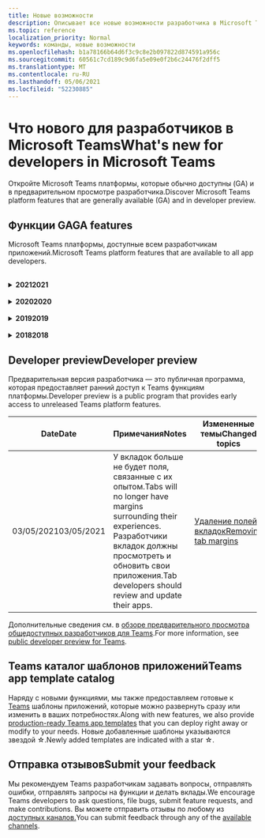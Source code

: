 ```yaml
---
title: Новые возможности
description: Описывает все новые возможности разработчика в Microsoft Teams
ms.topic: reference
localization_priority: Normal
keywords: команды, новые возможности
ms.openlocfilehash: b1a78166b64d6f3c9c8e2b097822d874591a956c
ms.sourcegitcommit: 60561c7cd189c9d6fa5e09e0f2b6c24476f2dff5
ms.translationtype: MT
ms.contentlocale: ru-RU
ms.lasthandoff: 05/06/2021
ms.locfileid: "52230885"
---
```

# <a name="whats-new-for-developers-in-microsoft-teams"></a><span data-ttu-id="d7671-104">Что нового для разработчиков в Microsoft Teams</span><span class="sxs-lookup"><span data-stu-id="d7671-104">What's new for developers in Microsoft Teams</span></span>

<span data-ttu-id="d7671-105">Откройте Microsoft Teams платформы, которые обычно доступны (GA) и в предварительном просмотре разработчика.</span><span class="sxs-lookup"><span data-stu-id="d7671-105">Discover Microsoft Teams platform features that are generally available (GA) and in developer preview.</span></span>

## <a name="ga-features"></a><span data-ttu-id="d7671-106">Функции GA</span><span class="sxs-lookup"><span data-stu-id="d7671-106">GA features</span></span>

<span data-ttu-id="d7671-107">Microsoft Teams платформы, доступные всем разработчикам приложений.</span><span class="sxs-lookup"><span data-stu-id="d7671-107">Microsoft Teams platform features that are available to all app developers.</span></span>

<br>

<details>

<summary><span data-ttu-id="d7671-108"><b>2021</b></span><span class="sxs-lookup"><span data-stu-id="d7671-108"><b>2021</b></span></span></summary>

| <span data-ttu-id="d7671-109">**Date**</span><span class="sxs-lookup"><span data-stu-id="d7671-109">**Date**</span></span> | <span data-ttu-id="d7671-110">**Примечания**</span><span class="sxs-lookup"><span data-stu-id="d7671-110">**Notes**</span></span> | <span data-ttu-id="d7671-111">**Измененные темы**</span><span class="sxs-lookup"><span data-stu-id="d7671-111">**Changed topics**</span></span> |
| -------- | --------- | ------------------ |
|<span data-ttu-id="d7671-112">04/30/2021</span><span class="sxs-lookup"><span data-stu-id="d7671-112">04/30/2021</span></span>|<span data-ttu-id="d7671-113">Новые рекомендации по публикации приложений в Teams магазине.</span><span class="sxs-lookup"><span data-stu-id="d7671-113">New guidance on how to publish apps to the Teams store.</span></span>|<span data-ttu-id="d7671-114">[Публикация приложения в Teams и](concepts/deploy-and-publish/appsource/publish.md)Teams для [хранения](concepts/deploy-and-publish/appsource/prepare/teams-store-validation-guidelines.md)</span><span class="sxs-lookup"><span data-stu-id="d7671-114">[Publish your app to the Teams store](concepts/deploy-and-publish/appsource/publish.md), [Teams store validation guidelines](concepts/deploy-and-publish/appsource/prepare/teams-store-validation-guidelines.md)</span></span> |
|<span data-ttu-id="d7671-115">04/29/2021</span><span class="sxs-lookup"><span data-stu-id="d7671-115">04/29/2021</span></span> | <span data-ttu-id="d7671-116">Новое: универсальные действия для адаптивных карт.</span><span class="sxs-lookup"><span data-stu-id="d7671-116">New: Universal Actions for Adaptive Cards.</span></span> | [<span data-ttu-id="d7671-117">Универсальные действия для адаптивных карточек</span><span class="sxs-lookup"><span data-stu-id="d7671-117">Universal Actions for Adaptive Cards</span></span>](task-modules-and-cards/cards/universal-actions-for-adaptive-cards/overview.md) |
|<span data-ttu-id="d7671-118">04/08/2021</span><span class="sxs-lookup"><span data-stu-id="d7671-118">04/08/2021</span></span>| <span data-ttu-id="d7671-119">Функция настройки приложения теперь доступна в предварительном просмотре разработчика.</span><span class="sxs-lookup"><span data-stu-id="d7671-119">App customization feature is now available in developer preview.</span></span>|<span data-ttu-id="d7671-120">[Обзор Teams приложения,](concepts/design/design-teams-app-overview.md#app-customization) [обзор App Studio](concepts/build-and-test/app-studio-overview.md#connectors)и схема [манифеста](resources/schema/manifest-schema-dev-preview.md)</span><span class="sxs-lookup"><span data-stu-id="d7671-120">[Design Teams app overview](concepts/design/design-teams-app-overview.md#app-customization), [App Studio overview](concepts/build-and-test/app-studio-overview.md#connectors), and [manifest schema](resources/schema/manifest-schema-dev-preview.md)</span></span> |
|<span data-ttu-id="d7671-121">03/18/2021</span><span class="sxs-lookup"><span data-stu-id="d7671-121">03/18/2021</span></span>|<span data-ttu-id="d7671-122">Примечание. Обновление до версии 4.10 или выше SDK Bot Framework, как мы начали с процесса амортизации для `TeamsInfo.getMembers` и `TeamsInfo.GetMembersAsync` .</span><span class="sxs-lookup"><span data-stu-id="d7671-122">Notice: Update to version 4.10 or above of the Bot Framework SDK, as we've started with the deprecation process for `TeamsInfo.getMembers` and `TeamsInfo.GetMembersAsync`.</span></span> | [<span data-ttu-id="d7671-123">Изменения API-интерфейса Bot для участников группы или чата</span><span class="sxs-lookup"><span data-stu-id="d7671-123">Bot API Changes for Team/Chat Members</span></span>](resources/team-chat-member-api-changes.md) |
|<span data-ttu-id="d7671-124">03/05/2021</span><span class="sxs-lookup"><span data-stu-id="d7671-124">03/05/2021</span></span>|<span data-ttu-id="d7671-125">Примечание. У вкладок больше не будет поля, связанные с их опытом.</span><span class="sxs-lookup"><span data-stu-id="d7671-125">Notice: Tabs will no longer have margins surrounding their experiences.</span></span> <span data-ttu-id="d7671-126">Разработчики вкладок должны просмотреть и обновить свои приложения.</span><span class="sxs-lookup"><span data-stu-id="d7671-126">Tab developers should review and update their apps.</span></span> | [<span data-ttu-id="d7671-127">Удаление полей вкладок</span><span class="sxs-lookup"><span data-stu-id="d7671-127">Removing tab margins</span></span>](resources/removing-tab-margins.md) |
|<span data-ttu-id="d7671-128">03/05/2021</span><span class="sxs-lookup"><span data-stu-id="d7671-128">03/05/2021</span></span>|<span data-ttu-id="d7671-129">По умолчанию область установки и возможности групповой установки в предварительном просмотре разработчика.</span><span class="sxs-lookup"><span data-stu-id="d7671-129">Default install scope and group capability is in developer preview.</span></span>| [<span data-ttu-id="d7671-130">Возможности установки по умолчанию и группы</span><span class="sxs-lookup"><span data-stu-id="d7671-130">Default install scope and group capability</span></span>](concepts/deploy-and-publish/add-default-install-scope.md) |
|<span data-ttu-id="d7671-131">03/05/2021</span><span class="sxs-lookup"><span data-stu-id="d7671-131">03/05/2021</span></span>|<span data-ttu-id="d7671-132">Переубор личных вкладок приложений</span><span class="sxs-lookup"><span data-stu-id="d7671-132">Reorder personal app tabs</span></span>|[<span data-ttu-id="d7671-133">Reorder the chat tab in personal apps</span><span class="sxs-lookup"><span data-stu-id="d7671-133">Reorder the chat tab in personal apps</span></span>](tabs/how-to/create-tab-pages/content-page.md#reorder-static-personal-tabs)|
|<span data-ttu-id="d7671-134">03/04/2021</span><span class="sxs-lookup"><span data-stu-id="d7671-134">03/04/2021</span></span>|<span data-ttu-id="d7671-135">Маскировка сведений в адаптивных картах.</span><span class="sxs-lookup"><span data-stu-id="d7671-135">Information masking in Adaptive cards.</span></span>| [<span data-ttu-id="d7671-136">Маскировка сведений в адаптивных картах</span><span class="sxs-lookup"><span data-stu-id="d7671-136">Information masking in Adaptive cards</span></span>](task-modules-and-cards/cards/cards-format.md#information-masking-in-adaptive-cards) |
|<span data-ttu-id="d7671-137">02/19/2021</span><span class="sxs-lookup"><span data-stu-id="d7671-137">02/19/2021</span></span>|<span data-ttu-id="d7671-138">Добавлены возможности расположения.</span><span class="sxs-lookup"><span data-stu-id="d7671-138">Added location capabilities.</span></span> <br/> <span data-ttu-id="d7671-139">Сведения о возможностях расположения добавляются в обзор возможностей устройства, разрешения на использование нативных устройств, интеграцию возможностей мультимедиа и файлов функций сканера QR или штрихкодов.</span><span class="sxs-lookup"><span data-stu-id="d7671-139">Location capabilities information is added in the device capabilities overview, native device permissions, integrate media capabilities and QR or barcode scanner capability files.</span></span>|<span data-ttu-id="d7671-140">[Обзор](concepts/device-capabilities/device-capabilities-overview.md), [Запрос разрешений устройств](concepts/device-capabilities/native-device-permissions.md), [Интеграция возможностей](concepts/device-capabilities/mobile-camera-image-permissions.md)мультимедиа , [Интеграция QR](concepts/device-capabilities/qr-barcode-scanner-capability.md)или возможности сканера штрихкодов , [Интеграция возможностей расположения](concepts/device-capabilities/location-capability.md)</span><span class="sxs-lookup"><span data-stu-id="d7671-140">[Overview](concepts/device-capabilities/device-capabilities-overview.md), [Request device permissions](concepts/device-capabilities/native-device-permissions.md), [Integrate media capabilities](concepts/device-capabilities/mobile-camera-image-permissions.md), [Integrate QR or barcode scanner capability](concepts/device-capabilities/qr-barcode-scanner-capability.md), [Integrate location capabilities](concepts/device-capabilities/location-capability.md)</span></span> |
|<span data-ttu-id="d7671-141">02/18/2021</span><span class="sxs-lookup"><span data-stu-id="d7671-141">02/18/2021</span></span>|<span data-ttu-id="d7671-142">Добавлена возможность сканера QR или штрихкода.</span><span class="sxs-lookup"><span data-stu-id="d7671-142">Added QR or barcode scanner capability.</span></span> <br/> <span data-ttu-id="d7671-143">Сведения о возможностях сканера QR или штрихкодов добавляются в обзор возможностей устройства, разрешения на устройства и интеграцию файлов возможностей мультимедиа.</span><span class="sxs-lookup"><span data-stu-id="d7671-143">QR or barcode scanner  capability information is added in the device capabilities overview, native device permissions and integrate media capabilities files.</span></span>|<span data-ttu-id="d7671-144">[Обзор](concepts/device-capabilities/device-capabilities-overview.md), [Запрос разрешений устройств](concepts/device-capabilities/native-device-permissions.md), [Интеграция возможностей мультимедиа](concepts/device-capabilities/mobile-camera-image-permissions.md), [Интеграция QR или сканер штрихкодов](concepts/device-capabilities/qr-barcode-scanner-capability.md)</span><span class="sxs-lookup"><span data-stu-id="d7671-144">[Overview](concepts/device-capabilities/device-capabilities-overview.md), [Request device permissions](concepts/device-capabilities/native-device-permissions.md), [Integrate media capabilities](concepts/device-capabilities/mobile-camera-image-permissions.md), [Integrate QR or barcode scanner capability](concepts/device-capabilities/qr-barcode-scanner-capability.md)</span></span> |
|<span data-ttu-id="d7671-145">02/09/2021</span><span class="sxs-lookup"><span data-stu-id="d7671-145">02/09/2021</span></span>|<span data-ttu-id="d7671-146">Добавлен обзор возможностей устройства.</span><span class="sxs-lookup"><span data-stu-id="d7671-146">Added device capabilities overview.</span></span> <br/> <span data-ttu-id="d7671-147">Сведения о возможностях микрофона добавляются в разрешения на родном устройстве и интегрируют файлы возможностей мультимедиа.</span><span class="sxs-lookup"><span data-stu-id="d7671-147">Microphone capability information is added in the native device permissions and integrate media capabilities files.</span></span>|<span data-ttu-id="d7671-148">[Обзор](concepts/device-capabilities/device-capabilities-overview.md), [Запрос разрешений устройств](concepts/device-capabilities/native-device-permissions.md), [Интеграция возможностей мультимедиа](concepts/device-capabilities/mobile-camera-image-permissions.md)</span><span class="sxs-lookup"><span data-stu-id="d7671-148">[Overview](concepts/device-capabilities/device-capabilities-overview.md), [Request device permissions](concepts/device-capabilities/native-device-permissions.md), [Integrate media capabilities](concepts/device-capabilities/mobile-camera-image-permissions.md)</span></span>|

<br>

</details>

<br>

<details>
  
<summary><span data-ttu-id="d7671-149"><b>2020</b></span><span class="sxs-lookup"><span data-stu-id="d7671-149"><b>2020</b></span></span></summary>

| <span data-ttu-id="d7671-150">**Date**</span><span class="sxs-lookup"><span data-stu-id="d7671-150">**Date**</span></span> | <span data-ttu-id="d7671-151">**Примечания**</span><span class="sxs-lookup"><span data-stu-id="d7671-151">**Notes**</span></span> | <span data-ttu-id="d7671-152">**Измененные темы**</span><span class="sxs-lookup"><span data-stu-id="d7671-152">**Changed topics**</span></span> |
| -------- | --------- | ------------------ |
|<span data-ttu-id="d7671-153">11/30/2020</span><span class="sxs-lookup"><span data-stu-id="d7671-153">11/30/2020</span></span>|<span data-ttu-id="d7671-154">Интеграция платформы удостоверений с Teams набор средств и Visual Studio Code для вкладок</span><span class="sxs-lookup"><span data-stu-id="d7671-154">Identity platform integration with Teams Toolkit and Visual Studio Code for tabs</span></span>|[<span data-ttu-id="d7671-155">Проверка подлинности с одним входом с Teams набор средств и Visual Studio Code для вкладок</span><span class="sxs-lookup"><span data-stu-id="d7671-155">Single sign-on authentication with Teams Toolkit and Visual Studio Code for tabs</span></span>](toolkit/visual-studio-code-tab-sso.md)|
|<span data-ttu-id="d7671-156">11/16/2020</span><span class="sxs-lookup"><span data-stu-id="d7671-156">11/16/2020</span></span>|<span data-ttu-id="d7671-157">Teams манифест приложения, обновленный до версии 1.8</span><span class="sxs-lookup"><span data-stu-id="d7671-157">Teams app manifest updated to version 1.8</span></span>|[<span data-ttu-id="d7671-158">Справка: схема манифеста для Microsoft Teams</span><span class="sxs-lookup"><span data-stu-id="d7671-158">Reference: Manifest schema for Microsoft Teams</span></span>](resources/schema/manifest-schema.md)|
|<span data-ttu-id="d7671-159">11/10/2020</span><span class="sxs-lookup"><span data-stu-id="d7671-159">11/10/2020</span></span>|<span data-ttu-id="d7671-160">Teams руководства по разработке ботов</span><span class="sxs-lookup"><span data-stu-id="d7671-160">Teams bot design guidelines</span></span>|[<span data-ttu-id="d7671-161">Рекомендации по проектированию ботов</span><span class="sxs-lookup"><span data-stu-id="d7671-161">Bot design guidelines</span></span>](bots/design/bots.md)|
|<span data-ttu-id="d7671-162">09/30/2020</span><span class="sxs-lookup"><span data-stu-id="d7671-162">09/30/2020</span></span>|<span data-ttu-id="d7671-163">Теперь поддерживается отправка и получение файлов ботам на мобильных устройствах.</span><span class="sxs-lookup"><span data-stu-id="d7671-163">Sending and receiving files to bots on mobile devices is now supported.</span></span>|[<span data-ttu-id="d7671-164">Отправка и получение файлов через бот</span><span class="sxs-lookup"><span data-stu-id="d7671-164">Send and receive files through your bot</span></span>](resources/bot-v3/bots-files.md)|
|<span data-ttu-id="d7671-165">09/22/2020</span><span class="sxs-lookup"><span data-stu-id="d7671-165">09/22/2020</span></span>|<span data-ttu-id="d7671-166">Новые сведения для начала работы с Teams разработкой.</span><span class="sxs-lookup"><span data-stu-id="d7671-166">New information for getting started with Teams development.</span></span>|[<span data-ttu-id="d7671-167">Создание первого обзора Teams приложения</span><span class="sxs-lookup"><span data-stu-id="d7671-167">Build your first Teams app overview</span></span>](build-your-first-app/build-first-app-overview.md)|
|<span data-ttu-id="d7671-168">09/18/2020</span><span class="sxs-lookup"><span data-stu-id="d7671-168">09/18/2020</span></span>|<span data-ttu-id="d7671-169">Поддержка приложений для собраний Teams (Предварительная версия выпуска).</span><span class="sxs-lookup"><span data-stu-id="d7671-169">Support for in-meeting Teams apps (Release Preview).</span></span>|<span data-ttu-id="d7671-170">[Создание приложений для Teams собраний](apps-in-teams-meetings/create-apps-for-teams-meetings.md) и [приложений в Teams собраниях](apps-in-teams-meetings/teams-apps-in-meetings.md)</span><span class="sxs-lookup"><span data-stu-id="d7671-170">[Create apps for Teams meetings](apps-in-teams-meetings/create-apps-for-teams-meetings.md) and [Apps in Teams meetings](apps-in-teams-meetings/teams-apps-in-meetings.md)</span></span>|
|<span data-ttu-id="d7671-171">08/19/2020</span><span class="sxs-lookup"><span data-stu-id="d7671-171">08/19/2020</span></span>|<span data-ttu-id="d7671-172">Импорт Teams с помощью Microsoft Graph.</span><span class="sxs-lookup"><span data-stu-id="d7671-172">Import Teams messages with Microsoft Graph.</span></span>|[<span data-ttu-id="d7671-173">Импорт сообщений из сторонних платформ в Teams с помощью Microsoft Graph</span><span class="sxs-lookup"><span data-stu-id="d7671-173">Import third-party platform messages to Teams using Microsoft Graph</span></span>](graph-api/import-messages/import-external-messages-to-teams.md)
| <span data-ttu-id="d7671-174">08/12/2020</span><span class="sxs-lookup"><span data-stu-id="d7671-174">08/12/2020</span></span> |<span data-ttu-id="d7671-175">Поддержка адаптивных карт в входящий веб-сайт перенесена в ga.</span><span class="sxs-lookup"><span data-stu-id="d7671-175">Adaptive Cards support in incoming webhook moved to GA.</span></span>|[<span data-ttu-id="d7671-176">Отправка адаптивных карточек с помощью входящего веб-перехватчика</span><span class="sxs-lookup"><span data-stu-id="d7671-176">Send adaptive cards using an incoming webhook</span></span>](~/webhooks-and-connectors/how-to/connectors-using.md#send-adaptive-cards-using-an-incoming-webhook) |
|<span data-ttu-id="d7671-177">08/10/2020</span><span class="sxs-lookup"><span data-stu-id="d7671-177">08/10/2020</span></span>|<span data-ttu-id="d7671-178">Начало создания Teams приложений с помощью Visual Studio набор средств.</span><span class="sxs-lookup"><span data-stu-id="d7671-178">Get started building Teams apps with the Visual Studio Toolkit.</span></span>|[<span data-ttu-id="d7671-179">Создание приложений с помощью Microsoft Teams набор средств и Visual Studio Code</span><span class="sxs-lookup"><span data-stu-id="d7671-179">Build apps with the Microsoft Teams Toolkit and Visual Studio Code</span></span>](toolkit/visual-studio-overview.md) |
|<span data-ttu-id="d7671-180">08/06/2020</span><span class="sxs-lookup"><span data-stu-id="d7671-180">08/06/2020</span></span>|<span data-ttu-id="d7671-181">Поддержка проверки подлинности tabs SSO.</span><span class="sxs-lookup"><span data-stu-id="d7671-181">Support for Tabs SSO authentication.</span></span>|[<span data-ttu-id="d7671-182">Разработка вкладки SSO Microsoft Teams</span><span class="sxs-lookup"><span data-stu-id="d7671-182">Develop an SSO Microsoft Teams Tab</span></span>](tabs/how-to/authentication/auth-aad-sso.md#develop-an-sso-microsoft-teams-tab) |
|<span data-ttu-id="d7671-183">07/27/2020</span><span class="sxs-lookup"><span data-stu-id="d7671-183">07/27/2020</span></span> | <span data-ttu-id="d7671-184">Graph активных ботов и сообщений (Public Preview).</span><span class="sxs-lookup"><span data-stu-id="d7671-184">Graph proactive bots and messages (Public Preview).</span></span>|[<span data-ttu-id="d7671-185">Включить активную установку ботов и активный обмен сообщениями в Teams с microsoft Graph</span><span class="sxs-lookup"><span data-stu-id="d7671-185">Enable proactive bot installation and proactive messaging in Teams with Microsoft Graph</span></span>](graph-api/proactive-bots-and-messages/graph-proactive-bots-and-messages.md)|
| <span data-ttu-id="d7671-186">07/22/2020</span><span class="sxs-lookup"><span data-stu-id="d7671-186">07/22/2020</span></span> |<span data-ttu-id="d7671-187">Обновления возможностей мобильных устройств.</span><span class="sxs-lookup"><span data-stu-id="d7671-187">Mobile device capability updates.</span></span>|[<span data-ttu-id="d7671-188">Запрос разрешений устройства для вкладки Microsoft Teams</span><span class="sxs-lookup"><span data-stu-id="d7671-188">Request device permissions for your Microsoft Teams tab</span></span>](concepts/device-capabilities/native-device-permissions.md) |
|<span data-ttu-id="d7671-189">07/20/2020</span><span class="sxs-lookup"><span data-stu-id="d7671-189">07/20/2020</span></span>|<span data-ttu-id="d7671-190">Teams Средство проверки приложений для отправки appSource.</span><span class="sxs-lookup"><span data-stu-id="d7671-190">Teams App Validation Tool for AppSource submissions.</span></span>|[<span data-ttu-id="d7671-191">Teams Средство проверки приложений</span><span class="sxs-lookup"><span data-stu-id="d7671-191">Teams App Validation Tool</span></span>](concepts/deploy-and-publish/appsource/prepare/submission-checklist.md)
|<span data-ttu-id="d7671-192">07/15/2020</span><span class="sxs-lookup"><span data-stu-id="d7671-192">07/15/2020</span></span>|<span data-ttu-id="d7671-193">Создание виртуального помощника для Teams.</span><span class="sxs-lookup"><span data-stu-id="d7671-193">Create a virtual assistant for Teams.</span></span>|[<span data-ttu-id="d7671-194">Виртуальный помощник для Microsoft Teams</span><span class="sxs-lookup"><span data-stu-id="d7671-194">Virtual Assistant for Microsoft Teams</span></span>](samples/virtual-assistant.md)|
|<span data-ttu-id="d7671-195">07/14/2020</span><span class="sxs-lookup"><span data-stu-id="d7671-195">07/14/2020</span></span>|<span data-ttu-id="d7671-196">Наружная документация по индикатору нагрузки.</span><span class="sxs-lookup"><span data-stu-id="d7671-196">Surfacing a native loading indicator documentation.</span></span>|[<span data-ttu-id="d7671-197">Отображение индикатора загрузки</span><span class="sxs-lookup"><span data-stu-id="d7671-197">Showing a native loading indicator</span></span>](tabs/how-to/create-tab-pages/content-page.md#show-a-native-loading-indicator)
|<span data-ttu-id="d7671-198">07/01/2020</span><span class="sxs-lookup"><span data-stu-id="d7671-198">07/01/2020</span></span>|<span data-ttu-id="d7671-199">Начало создания Teams приложений с помощью Visual Studio Code набор средств.</span><span class="sxs-lookup"><span data-stu-id="d7671-199">Get started building Teams apps with the Visual Studio Code Toolkit.</span></span>|[<span data-ttu-id="d7671-200">Создание приложений с помощью Microsoft Teams набор средств и Visual Studio Code</span><span class="sxs-lookup"><span data-stu-id="d7671-200">Build apps with the Microsoft Teams Toolkit and Visual Studio Code</span></span>](toolkit/visual-studio-code-overview.md) |
|<span data-ttu-id="d7671-201">07/01/2020</span><span class="sxs-lookup"><span data-stu-id="d7671-201">07/01/2020</span></span>|<span data-ttu-id="d7671-202">Один вход для вкладок GA для Teams и настольных клиентов.</span><span class="sxs-lookup"><span data-stu-id="d7671-202">Single sign-on for tabs GA for Teams web and desktop clients.</span></span>|[<span data-ttu-id="d7671-203">Единый Sign-On (SSO)</span><span class="sxs-lookup"><span data-stu-id="d7671-203">Single Sign-On (SSO)</span></span>](tabs/how-to/authentication/auth-aad-sso.md)|
|<span data-ttu-id="d7671-204">06/05/2020</span><span class="sxs-lookup"><span data-stu-id="d7671-204">06/05/2020</span></span>| <span data-ttu-id="d7671-205">Схема манифеста обновлена до версии 1.7.</span><span class="sxs-lookup"><span data-stu-id="d7671-205">Manifest Schema updated to version 1.7.</span></span>| [<span data-ttu-id="d7671-206">Справка: схема манифеста для Microsoft Teams</span><span class="sxs-lookup"><span data-stu-id="d7671-206">Reference: Manifest schema for Microsoft Teams</span></span>](resources/schema/manifest-schema.md)|
|<span data-ttu-id="d7671-207">05/18/2020</span><span class="sxs-lookup"><span data-stu-id="d7671-207">05/18/2020</span></span>|<span data-ttu-id="d7671-208">Интеграция Power Virtual Agents с Teams.</span><span class="sxs-lookup"><span data-stu-id="d7671-208">Integrate Power Virtual Agents with Teams.</span></span>|[<span data-ttu-id="d7671-209">Интеграция Power Virtual Agents чат-бота с Microsoft Teams</span><span class="sxs-lookup"><span data-stu-id="d7671-209">Integrate a Power Virtual Agents chatbot with Microsoft Teams</span></span>](bots/how-to/add-power-virtual-agents-bot-to-teams.md)|
|<span data-ttu-id="d7671-210">04/01/2020</span><span class="sxs-lookup"><span data-stu-id="d7671-210">04/01/2020</span></span>|<span data-ttu-id="d7671-211">Интеграция систем WFM с соединитетелем Shifts для Teams.</span><span class="sxs-lookup"><span data-stu-id="d7671-211">Integrate WFM systems with Shifts Connector for Teams.</span></span>|[<span data-ttu-id="d7671-212">Microsoft Teams Сдвиг соединители WFM</span><span class="sxs-lookup"><span data-stu-id="d7671-212">Microsoft Teams Shifts WFM connectors</span></span>](samples/shifts-wfm-connectors.md)
| <span data-ttu-id="d7671-213">03/24/2020</span><span class="sxs-lookup"><span data-stu-id="d7671-213">03/24/2020</span></span> | <span data-ttu-id="d7671-214">Добавлена поддержка для получения одного участника беседы и дополнительная поддержка для получения страниц участников.</span><span class="sxs-lookup"><span data-stu-id="d7671-214">Added support for retrieving a single member of a conversation, and additional support for retrieving paged members.</span></span> | [<span data-ttu-id="d7671-215">Получите контекст Teams для вашего бота</span><span class="sxs-lookup"><span data-stu-id="d7671-215">Get Teams context for your bot</span></span>](~/bots/how-to/get-teams-context.md) |

<br>

</details>

<br>

<details>
  
<summary><span data-ttu-id="d7671-216"><b>2019</b></span><span class="sxs-lookup"><span data-stu-id="d7671-216"><b>2019</b></span></span></summary>

| <span data-ttu-id="d7671-217">**Date**</span><span class="sxs-lookup"><span data-stu-id="d7671-217">**Date**</span></span> | <span data-ttu-id="d7671-218">**Примечания**</span><span class="sxs-lookup"><span data-stu-id="d7671-218">**Notes**</span></span> | <span data-ttu-id="d7671-219">**Измененные темы**</span><span class="sxs-lookup"><span data-stu-id="d7671-219">**Changed topics**</span></span> |
| -------- | --------- | ------------------ |
| <span data-ttu-id="d7671-220">12/26/2019</span><span class="sxs-lookup"><span data-stu-id="d7671-220">12/26/2019</span></span> | <span data-ttu-id="d7671-221">Параметр полезной нагрузки, отправленной боту, больше не шифруется, что позволяет использовать это значение для создания глубоких ссылок `replyToId` на эти сообщения.</span><span class="sxs-lookup"><span data-stu-id="d7671-221">The `replyToId` parameter in payloads sent to a bot is no longer encrypted, allowing you to use this value to construct deeplinks to these messages.</span></span> <span data-ttu-id="d7671-222">Полезной нагрузки сообщения включают зашифрованные значения в параметре.</span><span class="sxs-lookup"><span data-stu-id="d7671-222">Message payloads include the encrypted values in the parameter.</span></span> <span data-ttu-id="d7671-223">`legacy.replyToId`.</span><span class="sxs-lookup"><span data-stu-id="d7671-223">`legacy.replyToId`.</span></span>  |
| <span data-ttu-id="d7671-224">11/05/2019</span><span class="sxs-lookup"><span data-stu-id="d7671-224">11/05/2019</span></span> | <span data-ttu-id="d7671-225">Один вход с помощью Teams JavaScript SDK.</span><span class="sxs-lookup"><span data-stu-id="d7671-225">Single sign-on using the Teams JavaScript SDK.</span></span> | [<span data-ttu-id="d7671-226">Единый вход</span><span class="sxs-lookup"><span data-stu-id="d7671-226">Single sign-on</span></span>](tabs/how-to/authentication/auth-aad-sso.md) |
| <span data-ttu-id="d7671-227">10/31/2019</span><span class="sxs-lookup"><span data-stu-id="d7671-227">10/31/2019</span></span> | <span data-ttu-id="d7671-228">Разговорные боты и документация по расширению обмена сообщениями обновлены с учетом SDK 4.6 Bot Framework.</span><span class="sxs-lookup"><span data-stu-id="d7671-228">Conversational bots and messaging extension documentation updated to reflect the 4.6 Bot Framework SDK.</span></span> <span data-ttu-id="d7671-229">Документация по SDK v3 доступна в разделе Ресурсы.</span><span class="sxs-lookup"><span data-stu-id="d7671-229">Documentation for the v3 SDK is available in the Resources section.</span></span> | <span data-ttu-id="d7671-230">Вся документация по расширению ботов и сообщений.</span><span class="sxs-lookup"><span data-stu-id="d7671-230">All bot and messaging extension documentation.</span></span> |
| <span data-ttu-id="d7671-231">10/31/2019</span><span class="sxs-lookup"><span data-stu-id="d7671-231">10/31/2019</span></span> | <span data-ttu-id="d7671-232">Новая структура документации и рефакторинг основных статей.</span><span class="sxs-lookup"><span data-stu-id="d7671-232">New documentation structure, and major article refactoring.</span></span> <span data-ttu-id="d7671-233">Пожалуйста, сообщайте о каких-либо мертвых ссылках или 404's, создав GitHub проблемы.</span><span class="sxs-lookup"><span data-stu-id="d7671-233">Please report any dead links or 404's by creating a GitHub Issue.</span></span> | <span data-ttu-id="d7671-234">Все из них!</span><span class="sxs-lookup"><span data-stu-id="d7671-234">All of them!</span></span> |
| <span data-ttu-id="d7671-235">09/13/2019</span><span class="sxs-lookup"><span data-stu-id="d7671-235">09/13/2019</span></span> | <span data-ttu-id="d7671-236">Бот запроса устанавливается из расширения обмена сообщениями на основе действий.</span><span class="sxs-lookup"><span data-stu-id="d7671-236">Request bot is installed from action-based messaging extension.</span></span> | [<span data-ttu-id="d7671-237">Инициировать действия с расширениями обмена сообщениями</span><span class="sxs-lookup"><span data-stu-id="d7671-237">Initiate actions with messaging extensions</span></span>](resources/messaging-extension-v3/create-extensions.md#request-to-install-your-conversational-bot)
| <span data-ttu-id="d7671-238">08/28/2019</span><span class="sxs-lookup"><span data-stu-id="d7671-238">08/28/2019</span></span> | <span data-ttu-id="d7671-239">Поддержка частных каналов на вкладке и соединители.</span><span class="sxs-lookup"><span data-stu-id="d7671-239">Support for private channels in tabs and Connectors.</span></span> | [<span data-ttu-id="d7671-240">Получение контекста для вкладки</span><span class="sxs-lookup"><span data-stu-id="d7671-240">Get context for your tab</span></span>](tabs/how-to/access-teams-context.md#retrieving-context-in-private-channels) |
| <span data-ttu-id="d7671-241">06/20/2019</span><span class="sxs-lookup"><span data-stu-id="d7671-241">06/20/2019</span></span> | <span data-ttu-id="d7671-242">Поделитесь внешним веб-сайтом с внешнего веб-сайта в Teams канал.</span><span class="sxs-lookup"><span data-stu-id="d7671-242">Share an external website, from an external website, into a Teams channel.</span></span> | [<span data-ttu-id="d7671-243">Поделиться с Teams</span><span class="sxs-lookup"><span data-stu-id="d7671-243">Share to Teams</span></span>](~/share-to-teams.md) |
| <span data-ttu-id="d7671-244">05/25/2019</span><span class="sxs-lookup"><span data-stu-id="d7671-244">05/25/2019</span></span> | <span data-ttu-id="d7671-245">Ответьте сообщением бота из модуля задач.</span><span class="sxs-lookup"><span data-stu-id="d7671-245">Respond with bot message from task module.</span></span> | [<span data-ttu-id="d7671-246">Отвечать сообщением бота из модуля задач</span><span class="sxs-lookup"><span data-stu-id="d7671-246">Respond with bot message from task module</span></span>](resources/messaging-extension-v3/create-extensions.md#respond-with-an-adaptive-card-message-sent-from-a-bot) |
| <span data-ttu-id="d7671-247">05/25/2019</span><span class="sxs-lookup"><span data-stu-id="d7671-247">05/25/2019</span></span> | <span data-ttu-id="d7671-248">Боты в групповых чатах.</span><span class="sxs-lookup"><span data-stu-id="d7671-248">Bots in group chats.</span></span> | [<span data-ttu-id="d7671-249">Взаимодействие с ботом в групповом чате или канале</span><span class="sxs-lookup"><span data-stu-id="d7671-249">Interact with a bot in group chat or channel</span></span>](~/concepts/bots/bot-conversations/bots-conv-channel.md) |
| <span data-ttu-id="d7671-250">05/20/2019</span><span class="sxs-lookup"><span data-stu-id="d7671-250">05/20/2019</span></span> | <span data-ttu-id="d7671-251">Локализация манифеста приложений.</span><span class="sxs-lookup"><span data-stu-id="d7671-251">App manifest localization.</span></span> | [<span data-ttu-id="d7671-252">Локализация приложений</span><span class="sxs-lookup"><span data-stu-id="d7671-252">App localization</span></span>](~/publishing/apps-localization.md) |
| <span data-ttu-id="d7671-253">05/20/2019</span><span class="sxs-lookup"><span data-stu-id="d7671-253">05/20/2019</span></span> | <span data-ttu-id="d7671-254">Действия сообщения.</span><span class="sxs-lookup"><span data-stu-id="d7671-254">Message actions.</span></span> | [<span data-ttu-id="d7671-255">Действия сообщений</span><span class="sxs-lookup"><span data-stu-id="d7671-255">Message Actions</span></span>](resources/messaging-extension-v3/create-extensions.md#action-type-message-extensions) |
| <span data-ttu-id="d7671-256">05/20/2019</span><span class="sxs-lookup"><span data-stu-id="d7671-256">05/20/2019</span></span> | <span data-ttu-id="d7671-257">Разгрузка ссылок (пользовательские предварительные просмотры URL-адресов).</span><span class="sxs-lookup"><span data-stu-id="d7671-257">Link unfurling (custom URL previews).</span></span> | [<span data-ttu-id="d7671-258">Развертывание ссылки</span><span class="sxs-lookup"><span data-stu-id="d7671-258">Link unfurling</span></span>](messaging-extensions/how-to/link-unfurling.md)|
| <span data-ttu-id="d7671-259">05/06/2019</span><span class="sxs-lookup"><span data-stu-id="d7671-259">05/06/2019</span></span> | <span data-ttu-id="d7671-260">Программа сертификации приложений для приложений магазина.</span><span class="sxs-lookup"><span data-stu-id="d7671-260">Application Certification program for store apps.</span></span> | [<span data-ttu-id="d7671-261">Сертификация приложений</span><span class="sxs-lookup"><span data-stu-id="d7671-261">Application Certification</span></span>](~/publishing/application-certification.md) |
| <span data-ttu-id="d7671-262">05/06/2019</span><span class="sxs-lookup"><span data-stu-id="d7671-262">05/06/2019</span></span> | <span data-ttu-id="d7671-263">Шаблоны приложений теперь доступны.</span><span class="sxs-lookup"><span data-stu-id="d7671-263">App Templates are now available.</span></span> | [<span data-ttu-id="d7671-264">Шаблоны приложений</span><span class="sxs-lookup"><span data-stu-id="d7671-264">App Templates</span></span>](~/samples/app-templates.md) |
| <span data-ttu-id="d7671-265">04/23/2019</span><span class="sxs-lookup"><span data-stu-id="d7671-265">04/23/2019</span></span> | <span data-ttu-id="d7671-266">Расширения обмена сообщениями на основе действий теперь доступны.</span><span class="sxs-lookup"><span data-stu-id="d7671-266">Action-based Messaging Extensions are now available.</span></span> | [<span data-ttu-id="d7671-267">Расширения сообщений на основе действий</span><span class="sxs-lookup"><span data-stu-id="d7671-267">Action-based Message Extensions</span></span>](~/concepts/messaging-extensions/create-extensions.md) |
| <span data-ttu-id="d7671-268">02/18/2019</span><span class="sxs-lookup"><span data-stu-id="d7671-268">02/18/2019</span></span> | <span data-ttu-id="d7671-269">Создание глубоких ссылок на частный чат не является предварительным и доступным для разработчика.</span><span class="sxs-lookup"><span data-stu-id="d7671-269">Creating deep links to private chat is out of developer preview and available.</span></span> | [<span data-ttu-id="d7671-270">Глубокая связь с чатом</span><span class="sxs-lookup"><span data-stu-id="d7671-270">Deep linking to a chat</span></span>](concepts/build-and-test/deep-links.md#deep-linking-to-a-chat) |
| <span data-ttu-id="d7671-271">01/23/2019</span><span class="sxs-lookup"><span data-stu-id="d7671-271">01/23/2019</span></span> | <span data-ttu-id="d7671-272">Сведения о SKU и licenceType в контексте вкладки.</span><span class="sxs-lookup"><span data-stu-id="d7671-272">Surfacing SKU and licenceType information in the tab context.</span></span> | [<span data-ttu-id="d7671-273">Tab Context</span><span class="sxs-lookup"><span data-stu-id="d7671-273">Tab Context</span></span>](~/concepts/tabs/tabs-context.md) |

<br>

</details>

<br>

<details>

<summary><span data-ttu-id="d7671-274"><b>2018</b></span><span class="sxs-lookup"><span data-stu-id="d7671-274"><b>2018</b></span></span></summary>

| <span data-ttu-id="d7671-275">**Date**</span><span class="sxs-lookup"><span data-stu-id="d7671-275">**Date**</span></span> | <span data-ttu-id="d7671-276">**Примечания**</span><span class="sxs-lookup"><span data-stu-id="d7671-276">**Notes**</span></span> | <span data-ttu-id="d7671-277">**Измененные темы**</span><span class="sxs-lookup"><span data-stu-id="d7671-277">**Changed topics**</span></span> |
| -------- | --------- | ------------------ |
| <span data-ttu-id="d7671-278">11/12/2018</span><span class="sxs-lookup"><span data-stu-id="d7671-278">11/12/2018</span></span> | <span data-ttu-id="d7671-279">Вкладки в групповом чате теперь доступны в выпущенной версии Teams и перенесены из предварительного просмотра разработчика.</span><span class="sxs-lookup"><span data-stu-id="d7671-279">Tabs in group chat is now available in the released version of Teams, and has been moved out of developer preview.</span></span> <span data-ttu-id="d7671-280">В рамках этой работы раздел вкладок был переработан для ясности.</span><span class="sxs-lookup"><span data-stu-id="d7671-280">As part of this work, the tabs section has been reworked for clarity.</span></span>| [<span data-ttu-id="d7671-281">Настраиваемые вкладки</span><span class="sxs-lookup"><span data-stu-id="d7671-281">Configurable tabs</span></span>](~/concepts/tabs/tabs-configurable.md) |
| <span data-ttu-id="d7671-282">11/11/2018</span><span class="sxs-lookup"><span data-stu-id="d7671-282">11/11/2018</span></span> | <span data-ttu-id="d7671-283">Начало работы для Node JS и для .NET/C# было обновлено, чтобы использовать App Studio в Teams, и был добавлен новый раздел о размещении приложений node Teams Azure.</span><span class="sxs-lookup"><span data-stu-id="d7671-283">Getting started for Node JS and for .NET/C# has been updated to use App Studio in Teams, and a new section has been added on hosting Node based Teams apps in Azure.</span></span> | <span data-ttu-id="d7671-284">Начало работы на платформе Microsoft Teams с [C#/.NET](~/get-started/get-started-dotnet-app-studio.md)и App Studio , начало работы на платформе Microsoft Teams с [Node JS](~/get-started/get-started-nodejs-app-studio.md)и App Studio , хост ваше приложение Teams узла в [Azure](~/get-started/get-started-nodejs-in-azure.md)</span><span class="sxs-lookup"><span data-stu-id="d7671-284">[Get started on the Microsoft Teams platform with C#/.NET and App Studio](~/get-started/get-started-dotnet-app-studio.md),  [Get started on the Microsoft Teams platform with Node JS and App Studio](~/get-started/get-started-nodejs-app-studio.md), [Host your Node Teams app in Azure](~/get-started/get-started-nodejs-in-azure.md)</span></span>|
| <span data-ttu-id="d7671-285">11/09/2018</span><span class="sxs-lookup"><span data-stu-id="d7671-285">11/09/2018</span></span> | <span data-ttu-id="d7671-286">Теперь можно создавать глубокие ссылки на частные чаты между пользователями.</span><span class="sxs-lookup"><span data-stu-id="d7671-286">You can now create deep links to private chats between users.</span></span> | [<span data-ttu-id="d7671-287">Глубокая связь с чатом</span><span class="sxs-lookup"><span data-stu-id="d7671-287">Deep linking to a chat</span></span>](concepts/build-and-test/deep-links.md#deep-linking-to-a-chat) |
| <span data-ttu-id="d7671-288">11/08/2018</span><span class="sxs-lookup"><span data-stu-id="d7671-288">11/08/2018</span></span> | <span data-ttu-id="d7671-289">SharePoint Framework 1.7 отгружена и вместе с ней новая функция для использования вкладки Microsoft Teams в качестве SharePoint Framework веб-части.</span><span class="sxs-lookup"><span data-stu-id="d7671-289">SharePoint Framework 1.7 has shipped and with it a new feature to use Microsoft Teams tab as a SharePoint Framework web part.</span></span> | [<span data-ttu-id="d7671-290">Вкладки в SharePoint</span><span class="sxs-lookup"><span data-stu-id="d7671-290">Tabs in SharePoint</span></span>](~/concepts/tabs/tabs-in-sharepoint.md) |
| <span data-ttu-id="d7671-291">11/05/2018</span><span class="sxs-lookup"><span data-stu-id="d7671-291">11/05/2018</span></span> | <span data-ttu-id="d7671-292">Была выпущена функция "Модуль задач".</span><span class="sxs-lookup"><span data-stu-id="d7671-292">The "task module" feature was released.</span></span> <span data-ttu-id="d7671-293">Модуль задач позволяет создавать в приложении модальные всплывающие Teams, как из ботов, так и из вкладок.</span><span class="sxs-lookup"><span data-stu-id="d7671-293">A task module allows you to create modal popup experiences in your Teams application, from both bots and tabs.</span></span> <span data-ttu-id="d7671-294">В всплывающее всплывающее представление можно запустить собственный пользовательский код HTML/JavaScript, показать виджет на основе, например видео YouTube или Microsoft Stream, или отобразить `<iframe>` [адаптивную карту.](https://docs.microsoft.com/adaptive-cards/)</span><span class="sxs-lookup"><span data-stu-id="d7671-294">Inside the popup, you can run your own custom HTML/JavaScript code, show an `<iframe>`-based widget such as a YouTube or Microsoft Stream video, or display an [Adaptive card](https://docs.microsoft.com/adaptive-cards/).</span></span> | <span data-ttu-id="d7671-295">[Обзор модуля задач,](~/concepts/task-modules/task-modules-overview.md) [модуль задач в вкладке,](~/concepts/task-modules/task-modules-tabs.md)  [модуль задач в ботах](~/concepts/task-modules/task-modules-bots.md)</span><span class="sxs-lookup"><span data-stu-id="d7671-295">[Task module Overview](~/concepts/task-modules/task-modules-overview.md), [task module in tabs](~/concepts/task-modules/task-modules-tabs.md),  [task module in bots](~/concepts/task-modules/task-modules-bots.md)</span></span> |
| <span data-ttu-id="d7671-296">10/05/2018</span><span class="sxs-lookup"><span data-stu-id="d7671-296">10/05/2018</span></span> | <span data-ttu-id="d7671-297">Информация о форматировании для карт была обновлена и протестирована на настольных компьютерах, клиентах iOS и Android для Teams.</span><span class="sxs-lookup"><span data-stu-id="d7671-297">Formatting information for cards has been updated, and tested in the desktop, iOS and Android clients for Teams.</span></span> | <span data-ttu-id="d7671-298">[Форматирование](~/concepts/cards/cards.md) [карт, карт](~/concepts/cards/cards-format.md)</span><span class="sxs-lookup"><span data-stu-id="d7671-298">[Cards](~/concepts/cards/cards.md), [Card formatting](~/concepts/cards/cards-format.md)</span></span> |
| <span data-ttu-id="d7671-299">09/24/2018</span><span class="sxs-lookup"><span data-stu-id="d7671-299">09/24/2018</span></span> | <span data-ttu-id="d7671-300">API вызовов и онлайн-собраний для Microsoft Graph были выпущены в бета-версии, и Teams приложения теперь могут взаимодействовать с пользователями с помощью голосовой связи и видео.</span><span class="sxs-lookup"><span data-stu-id="d7671-300">Calls and online meetings APIs for Microsoft Graph were released to beta, and Teams apps can now interact with users in rich ways using voice and video.</span></span> | <span data-ttu-id="d7671-301">[Вызовы](~/concepts/calls-and-meetings/registering-calling-bot.md)и [онлайн-боты](~/concepts/calls-and-meetings/requirements-considerations-application-hosted-media-bots.md) [собраний,](~/concepts/calls-and-meetings/real-time-media-concepts.md)концепции мультимедиа в режиме реального [времени,](~/concepts/calls-and-meetings/registering-calling-bot.md)регистрация бота [вызова,](~/concepts/calls-and-meetings/debugging-local-testing-calling-meeting-bots.md)отладка и локальное тестирование, средства массовой информации с хостингом приложений, обработка входящих уведомлений о [вызове](~/concepts/calls-and-meetings/call-notifications.md)</span><span class="sxs-lookup"><span data-stu-id="d7671-301">[Calls and online meetings bots](~/concepts/calls-and-meetings/registering-calling-bot.md), [Real-time media concepts](~/concepts/calls-and-meetings/real-time-media-concepts.md), [Registering a calling bot](~/concepts/calls-and-meetings/registering-calling-bot.md), [Debugging and local testing](~/concepts/calls-and-meetings/debugging-local-testing-calling-meeting-bots.md), [Application-hosted media](~/concepts/calls-and-meetings/requirements-considerations-application-hosted-media-bots.md), [Handling incoming call notifications](~/concepts/calls-and-meetings/call-notifications.md)</span></span> |
| <span data-ttu-id="d7671-302">09/11/2018</span><span class="sxs-lookup"><span data-stu-id="d7671-302">09/11/2018</span></span> | <span data-ttu-id="d7671-303">Страницы конфигурации вкладок теперь значительно выше.</span><span class="sxs-lookup"><span data-stu-id="d7671-303">Tab configuration pages are now significantly taller.</span></span> | [<span data-ttu-id="d7671-304">Дизайн вкладок</span><span class="sxs-lookup"><span data-stu-id="d7671-304">Tab Design</span></span>](tabs/design/tabs.md) |
| <span data-ttu-id="d7671-305">08/15/2018</span><span class="sxs-lookup"><span data-stu-id="d7671-305">08/15/2018</span></span> | <span data-ttu-id="d7671-306">Адаптивные карты теперь поддерживаются в Teams.</span><span class="sxs-lookup"><span data-stu-id="d7671-306">Adaptive cards are now supported in Teams.</span></span>|[<span data-ttu-id="d7671-307">Действия адаптивной карты в Teams</span><span class="sxs-lookup"><span data-stu-id="d7671-307">Adaptive card actions in Teams</span></span>](task-modules-and-cards/cards/cards-reference.md#adaptive-card) |
| <span data-ttu-id="d7671-308">08/10/2018</span><span class="sxs-lookup"><span data-stu-id="d7671-308">08/10/2018</span></span> | <span data-ttu-id="d7671-309">Поддержка клиентов для DevTools.</span><span class="sxs-lookup"><span data-stu-id="d7671-309">Client support for DevTools.</span></span>| [<span data-ttu-id="d7671-310">DevTools для Microsoft Teams настольного клиента</span><span class="sxs-lookup"><span data-stu-id="d7671-310">DevTools for the Microsoft Teams Desktop Client</span></span>](~/resources/dev-preview/developer-preview-tools.md)|
| <span data-ttu-id="d7671-311">08/08/2018</span><span class="sxs-lookup"><span data-stu-id="d7671-311">08/08/2018</span></span> | <span data-ttu-id="d7671-312">Расширения обмена сообщениями теперь поддерживают несколько команд.</span><span class="sxs-lookup"><span data-stu-id="d7671-312">Messaging extensions now supports multiple commands.</span></span> <span data-ttu-id="d7671-313">Эта функция находится в Developer Preview и теперь выпущена для всех пользователей.</span><span class="sxs-lookup"><span data-stu-id="d7671-313">This feature has been in Developer Preview, and is now released to all users.</span></span>| [<span data-ttu-id="d7671-314">composeExtensions.commands</span><span class="sxs-lookup"><span data-stu-id="d7671-314">composeExtensions.commands</span></span>](~/resources/schema/manifest-schema.md#composeextensionscommands)|
| <span data-ttu-id="d7671-315">08/07/2018</span><span class="sxs-lookup"><span data-stu-id="d7671-315">08/07/2018</span></span> | <span data-ttu-id="d7671-316">Конфигурация inline теперь поддерживается в соединители.</span><span class="sxs-lookup"><span data-stu-id="d7671-316">Inline configuration is now supported in Connectors.</span></span> <span data-ttu-id="d7671-317">Документация соединители также была пересмотрена и расширена для ясности.</span><span class="sxs-lookup"><span data-stu-id="d7671-317">The Connectors documentation has also been revised and expanded for clarity.</span></span>| [<span data-ttu-id="d7671-318">Соединители</span><span class="sxs-lookup"><span data-stu-id="d7671-318">Connectors</span></span>](~/concepts/connectors/connectors.md)|
| <span data-ttu-id="d7671-319">08/06/2018</span><span class="sxs-lookup"><span data-stu-id="d7671-319">08/06/2018</span></span> | <span data-ttu-id="d7671-320">Теперь бот может отправлять и получать файлы.</span><span class="sxs-lookup"><span data-stu-id="d7671-320">Your bot can now send and receive files.</span></span>| [<span data-ttu-id="d7671-321">Отправка и получение файлов через бот</span><span class="sxs-lookup"><span data-stu-id="d7671-321">Send and receive files through your bot</span></span>](~/concepts/bots/bots-files.md)|
| <span data-ttu-id="d7671-322">07/23/2018</span><span class="sxs-lookup"><span data-stu-id="d7671-322">07/23/2018</span></span> | <span data-ttu-id="d7671-323">Сведения о повторной сертификации приложений добавлены в раздел Публикация.</span><span class="sxs-lookup"><span data-stu-id="d7671-323">Information about app re-certification has been added to the Publishing section.</span></span> |[<span data-ttu-id="d7671-324">Разрешения манифеста</span><span class="sxs-lookup"><span data-stu-id="d7671-324">Manifest permissions</span></span>](resources/schema/manifest-schema.md#permissions)|
| <span data-ttu-id="d7671-325">07/16/2018</span><span class="sxs-lookup"><span data-stu-id="d7671-325">07/16/2018</span></span> | <span data-ttu-id="d7671-326">На странице конфигурации вкладок выделено больше места.</span><span class="sxs-lookup"><span data-stu-id="d7671-326">More space has been allocated to the tab configuration page.</span></span> | [<span data-ttu-id="d7671-327">Страница конфигурации вкладок значительно выше</span><span class="sxs-lookup"><span data-stu-id="d7671-327">The tab configuration page is significantly taller</span></span>](tabs/design/tabs.md)|
| <span data-ttu-id="d7671-328">07/12/2018</span><span class="sxs-lookup"><span data-stu-id="d7671-328">07/12/2018</span></span> | <span data-ttu-id="d7671-329">Сведения о гостевом доступе.</span><span class="sxs-lookup"><span data-stu-id="d7671-329">Information on guest access.</span></span> | [<span data-ttu-id="d7671-330">Гостевой доступ в Microsoft Teams</span><span class="sxs-lookup"><span data-stu-id="d7671-330">Guest access in Microsoft Teams</span></span>](https://docs.microsoft.com/microsoftteams/guest-access#guest-access-overview)|
| <span data-ttu-id="d7671-331">06/07/2018</span><span class="sxs-lookup"><span data-stu-id="d7671-331">06/07/2018</span></span> | <span data-ttu-id="d7671-332">Добавлены Microsoft Teams каталога приложений клиента.</span><span class="sxs-lookup"><span data-stu-id="d7671-332">Information for the Microsoft Teams Tenant App Catalog has been added.</span></span> | [<span data-ttu-id="d7671-333">Публикация приложения Microsoft Teams</span><span class="sxs-lookup"><span data-stu-id="d7671-333">Publish your Microsoft Teams app</span></span>](~/publishing/apps-publish.md)|
| <span data-ttu-id="d7671-334">05/29/2018</span><span class="sxs-lookup"><span data-stu-id="d7671-334">05/29/2018</span></span> | <span data-ttu-id="d7671-335">Адаптивные карты поддерживаются в Teams.</span><span class="sxs-lookup"><span data-stu-id="d7671-335">Adaptive cards are supported in Teams.</span></span> | [<span data-ttu-id="d7671-336">Действия адаптивной карты в Teams</span><span class="sxs-lookup"><span data-stu-id="d7671-336">Adaptive card actions in Teams</span></span>](task-modules-and-cards/cards/cards-reference.md) |
| <span data-ttu-id="d7671-337">04/17/2018</span><span class="sxs-lookup"><span data-stu-id="d7671-337">04/17/2018</span></span> | <span data-ttu-id="d7671-338">ReplyToID был добавлен в полезной нагрузке для действий `Invoke` и `MessageBack` карт.</span><span class="sxs-lookup"><span data-stu-id="d7671-338">replyToID has been added to the payload for the `Invoke` and `MessageBack` card actions.</span></span> <span data-ttu-id="d7671-339">Это особенно полезно, если необходимо обновить сообщение, из которое пришло действие карты.</span><span class="sxs-lookup"><span data-stu-id="d7671-339">This is especially useful if you need to update the message that the card action came from.</span></span> | [<span data-ttu-id="d7671-340">Действия карты</span><span class="sxs-lookup"><span data-stu-id="d7671-340">Card actions</span></span>](~/concepts/cards/cards-actions.md)|
| <span data-ttu-id="d7671-341">04/12/2018</span><span class="sxs-lookup"><span data-stu-id="d7671-341">04/12/2018</span></span> | <span data-ttu-id="d7671-342">Добавлена эта тема для отслеживания изменений в интерфейсе Teams программирования и этом наборе документации.</span><span class="sxs-lookup"><span data-stu-id="d7671-342">Added this topic to track changes to the Teams programming interface and this documentation set.</span></span> | [<span data-ttu-id="d7671-343">Новые возможности</span><span class="sxs-lookup"><span data-stu-id="d7671-343">What's new</span></span>](~/whats-new.md)|
| <span data-ttu-id="d7671-344">04/10/2018</span><span class="sxs-lookup"><span data-stu-id="d7671-344">04/10/2018</span></span> | <span data-ttu-id="d7671-345">Изменены URL-адреса проверки подлинности, чтобы последовательно использовать идентификацию клиента в пути.</span><span class="sxs-lookup"><span data-stu-id="d7671-345">Changed authentication URLs to consistently use the tenant ID in the path.</span></span> | <span data-ttu-id="d7671-346">[Поток проверки подлинности для вкладок](~/concepts/authentication/auth-flow-tab.md), [проверка подлинности AAD Tab](~/concepts/authentication/auth-tab-AAD.md)</span><span class="sxs-lookup"><span data-stu-id="d7671-346">[Authentication flow for Tabs](~/concepts/authentication/auth-flow-tab.md), [AAD Tab authentication](~/concepts/authentication/auth-tab-AAD.md)</span></span>|
| <span data-ttu-id="d7671-347">04/06/2018</span><span class="sxs-lookup"><span data-stu-id="d7671-347">04/06/2018</span></span> | <span data-ttu-id="d7671-348">Добавлены рекомендации по разработке для использования командного окна.</span><span class="sxs-lookup"><span data-stu-id="d7671-348">Added design guidelines for using the Command Box.</span></span> |[<span data-ttu-id="d7671-349">Командный окне</span><span class="sxs-lookup"><span data-stu-id="d7671-349">Command box</span></span>](~/resources/design/framework/command-box.md)|
| <span data-ttu-id="d7671-350">04/02/2018</span><span class="sxs-lookup"><span data-stu-id="d7671-350">04/02/2018</span></span> | <span data-ttu-id="d7671-351">Использование ботов для отправки уведомлений для приложения.</span><span class="sxs-lookup"><span data-stu-id="d7671-351">Using bots to send notifications for your app.</span></span> |[<span data-ttu-id="d7671-352">Боты только для уведомлений</span><span class="sxs-lookup"><span data-stu-id="d7671-352">Notification-only bots</span></span>](~/concepts/bots/bots-notification-only.md)|
| <span data-ttu-id="d7671-353">03/27/2018</span><span class="sxs-lookup"><span data-stu-id="d7671-353">03/27/2018</span></span> | <span data-ttu-id="d7671-354">Расширенная документация для активного обмена сообщениями.</span><span class="sxs-lookup"><span data-stu-id="d7671-354">Expanded documentation for proactive messaging.</span></span> |[<span data-ttu-id="d7671-355">Начиная разговор</span><span class="sxs-lookup"><span data-stu-id="d7671-355">Starting a conversation</span></span>](./concepts/bots/bot-conversations/bots-conv-proactive.md)|
| <span data-ttu-id="d7671-356">03/15/2018</span><span class="sxs-lookup"><span data-stu-id="d7671-356">03/15/2018</span></span> | <span data-ttu-id="d7671-357">Refactored documentation for cards.</span><span class="sxs-lookup"><span data-stu-id="d7671-357">Refactored documentation for cards.</span></span> |<span data-ttu-id="d7671-358">[Карточки,](~/concepts/cards/cards.md) [действия карт,](~/concepts/cards/cards-actions.md) [форматирование карт,](~/concepts/cards/cards-format.md) [справочная карточка](~/concepts/cards/cards-reference.md)</span><span class="sxs-lookup"><span data-stu-id="d7671-358">[Cards](~/concepts/cards/cards.md), [Card actions](~/concepts/cards/cards-actions.md), [Card formatting](~/concepts/cards/cards-format.md), [Card reference](~/concepts/cards/cards-reference.md)</span></span>|
| <span data-ttu-id="d7671-359">03/03/2018</span><span class="sxs-lookup"><span data-stu-id="d7671-359">03/03/2018</span></span> | <span data-ttu-id="d7671-360">Добавлена документация Teams App Studio.</span><span class="sxs-lookup"><span data-stu-id="d7671-360">Added documentation for Teams App Studio.</span></span> |<span data-ttu-id="d7671-361">[Быстро разработайте приложения с Teams App Studio](~/get-started/get-started-app-studio.md), Используя библиотеку управления в App [Studio](~/get-started/app-studio-component-library.md)</span><span class="sxs-lookup"><span data-stu-id="d7671-361">[Quickly develop apps with Teams App Studio](~/get-started/get-started-app-studio.md), [Using the control library in App Studio](~/get-started/app-studio-component-library.md)</span></span>|
| <span data-ttu-id="d7671-362">02/27/2018</span><span class="sxs-lookup"><span data-stu-id="d7671-362">02/27/2018</span></span> | <span data-ttu-id="d7671-363">Добавлен пример кода для демонстрации метода AsTeamsChannelAccounts().</span><span class="sxs-lookup"><span data-stu-id="d7671-363">Added sample code to demonstrate AsTeamsChannelAccounts() method.</span></span> |[<span data-ttu-id="d7671-364">Получите контекст для бота</span><span class="sxs-lookup"><span data-stu-id="d7671-364">Get context for your bot</span></span>](~/concepts/bots/bots-context.md)|
| <span data-ttu-id="d7671-365">02/05/2018</span><span class="sxs-lookup"><span data-stu-id="d7671-365">02/05/2018</span></span> | <span data-ttu-id="d7671-366">Добавлены темы для начала использования C#.</span><span class="sxs-lookup"><span data-stu-id="d7671-366">Added topics for getting started using C#.</span></span> |[<span data-ttu-id="d7671-367">Начало работы на платформе Microsoft Teams с использованием C#/.NET</span><span class="sxs-lookup"><span data-stu-id="d7671-367">Get started on the Microsoft Teams platform with C#/.NET</span></span>](./get-started/get-started-dotnet-app-studio.md)|

<br>

</details>

## <a name="developer-preview"></a><span data-ttu-id="d7671-368">Developer preview</span><span class="sxs-lookup"><span data-stu-id="d7671-368">Developer preview</span></span>

<span data-ttu-id="d7671-369">Предварительная версия разработчика — это публичная программа, которая предоставляет ранний доступ к Teams функциям платформы.</span><span class="sxs-lookup"><span data-stu-id="d7671-369">Developer preview is a public program that provides early access to unreleased Teams platform features.</span></span>  

| <span data-ttu-id="d7671-370">**Date**</span><span class="sxs-lookup"><span data-stu-id="d7671-370">**Date**</span></span> | <span data-ttu-id="d7671-371">**Примечания**</span><span class="sxs-lookup"><span data-stu-id="d7671-371">**Notes**</span></span> | <span data-ttu-id="d7671-372">**Измененные темы**</span><span class="sxs-lookup"><span data-stu-id="d7671-372">**Changed topics**</span></span> |
| -------- | --------- | ------------------ |
|<span data-ttu-id="d7671-373">03/05/2021</span><span class="sxs-lookup"><span data-stu-id="d7671-373">03/05/2021</span></span>| <span data-ttu-id="d7671-374">У вкладок больше не будет поля, связанные с их опытом.</span><span class="sxs-lookup"><span data-stu-id="d7671-374">Tabs will no longer have margins surrounding their experiences.</span></span> <span data-ttu-id="d7671-375">Разработчики вкладок должны просмотреть и обновить свои приложения.</span><span class="sxs-lookup"><span data-stu-id="d7671-375">Tab developers should review and update their apps.</span></span> | [<span data-ttu-id="d7671-376">Удаление полей вкладок</span><span class="sxs-lookup"><span data-stu-id="d7671-376">Removing tab margins</span></span>](resources/removing-tab-margins.md) |

<span data-ttu-id="d7671-377">Дополнительные сведения см. в [обзоре предварительного просмотра общедоступных разработчиков для Teams](~/resources/dev-preview/developer-preview-intro.md).</span><span class="sxs-lookup"><span data-stu-id="d7671-377">For more information, see [public developer preview for Teams](~/resources/dev-preview/developer-preview-intro.md).</span></span>

## <a name="teams-app-template-catalog"></a><span data-ttu-id="d7671-378">Teams каталог шаблонов приложений</span><span class="sxs-lookup"><span data-stu-id="d7671-378">Teams app template catalog</span></span>

<span data-ttu-id="d7671-379">Наряду с новыми функциями, мы также предоставляем готовые к [Teams](samples/app-templates.md) шаблоны приложений, которые можно развернуть сразу или изменить в ваших потребностях.</span><span class="sxs-lookup"><span data-stu-id="d7671-379">Along with new features, we also provide [production-ready Teams app templates](samples/app-templates.md) that you can deploy right away or modify to your needs.</span></span> <span data-ttu-id="d7671-380">Новые добавленные шаблоны указываются звездой ☆.</span><span class="sxs-lookup"><span data-stu-id="d7671-380">Newly added templates are indicated with a star ☆.</span></span>

## <a name="submit-your-feedback"></a><span data-ttu-id="d7671-381">Отправка отзывов</span><span class="sxs-lookup"><span data-stu-id="d7671-381">Submit your feedback</span></span>

<span data-ttu-id="d7671-382">Мы рекомендуем Teams разработчикам задавать вопросы, отправлять ошибки, отправлять запросы на функции и делать вклады.</span><span class="sxs-lookup"><span data-stu-id="d7671-382">We encourage Teams developers to ask questions, file bugs, submit feature requests, and make contributions.</span></span> <span data-ttu-id="d7671-383">Вы можете отправить отзывы по любому из [доступных каналов.](feedback.md)</span><span class="sxs-lookup"><span data-stu-id="d7671-383">You can submit feedback through any of the [available channels](feedback.md).</span></span>
